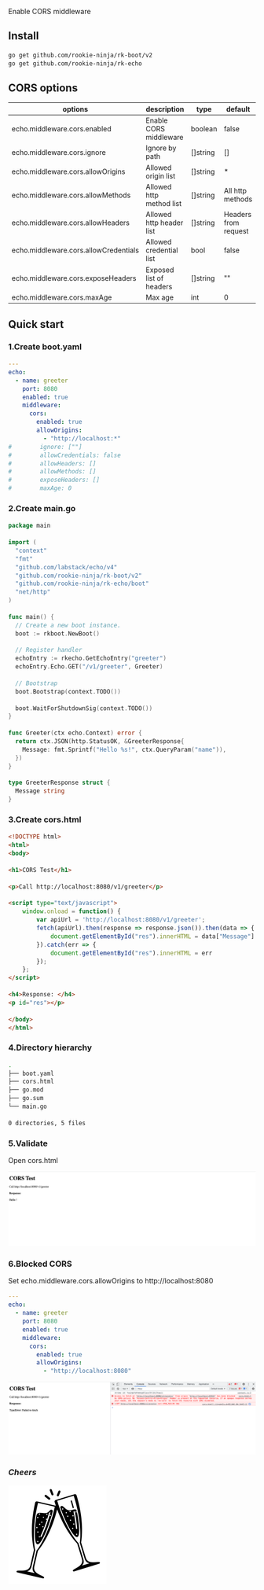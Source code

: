 Enable CORS middleware

## Install
```bash
go get github.com/rookie-ninja/rk-boot/v2
go get github.com/rookie-ninja/rk-echo
```

## CORS options
| options                     | description                        | type     | default |
|--------------------------------------|--------------------------|----------|----------------------|
| echo.middleware.cors.enabled          | Enable CORS middleware   | boolean  | false                |
| echo.middleware.cors.ignore           | Ignore by path           | []string | []                   |
| echo.middleware.cors.allowOrigins     | Allowed origin list      | []string | *                    |
| echo.middleware.cors.allowMethods     | Allowed http method list | []string | All http methods     |
| echo.middleware.cors.allowHeaders     | Allowed http header list | []string | Headers from request |
| echo.middleware.cors.allowCredentials | Allowed credential list  | bool     | false                |
| echo.middleware.cors.exposeHeaders    | Exposed list of headers  | []string | ""                   |
| echo.middleware.cors.maxAge           | Max age                  | int      | 0                    |

## Quick start
### 1.Create boot.yaml
```yaml
---
echo:
  - name: greeter
    port: 8080
    enabled: true
    middleware:
      cors:
        enabled: true
        allowOrigins:
          - "http://localhost:*"
#        ignore: [""]
#        allowCredentials: false
#        allowHeaders: []
#        allowMethods: []
#        exposeHeaders: []
#        maxAge: 0
```

### 2.Create main.go
```go
package main

import (
  "context"
  "fmt"
  "github.com/labstack/echo/v4"
  "github.com/rookie-ninja/rk-boot/v2"
  "github.com/rookie-ninja/rk-echo/boot"
  "net/http"
)

func main() {
  // Create a new boot instance.
  boot := rkboot.NewBoot()

  // Register handler
  echoEntry := rkecho.GetEchoEntry("greeter")
  echoEntry.Echo.GET("/v1/greeter", Greeter)

  // Bootstrap
  boot.Bootstrap(context.TODO())

  boot.WaitForShutdownSig(context.TODO())
}

func Greeter(ctx echo.Context) error {
  return ctx.JSON(http.StatusOK, &GreeterResponse{
    Message: fmt.Sprintf("Hello %s!", ctx.QueryParam("name")),
  })
}

type GreeterResponse struct {
  Message string
}
```

### 3.Create cors.html
```html
<!DOCTYPE html>
<html>
<body>

<h1>CORS Test</h1>

<p>Call http://localhost:8080/v1/greeter</p>

<script type="text/javascript">
    window.onload = function() {
        var apiUrl = 'http://localhost:8080/v1/greeter';
        fetch(apiUrl).then(response => response.json()).then(data => {
            document.getElementById("res").innerHTML = data["Message"]
        }).catch(err => {
            document.getElementById("res").innerHTML = err
        });
    };
</script>

<h4>Response: </h4>
<p id="res"></p>

</body>
</html>
```

### 4.Directory hierarchy
```bash
.
├── boot.yaml
├── cors.html
├── go.mod
├── go.sum
└── main.go

0 directories, 5 files
```

### 5.Validate
Open cors.html

![](../../../img/user-guide/gin/basic/cors-success.png)

### 6.Blocked CORS
Set echo.middleware.cors.allowOrigins to http://localhost:8080

```yaml
---
echo:
  - name: greeter
    port: 8080
    enabled: true
    middleware:
      cors:
        enabled: true
        allowOrigins:
          - "http://localhost:8080"
```

![](../../../img/user-guide/gin/basic/cors-fail.png)

### _**Cheers**_
![](../../../img/user-guide/cheers.png)